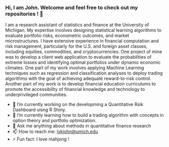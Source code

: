 ### Hi, I am John. Welcome and feel free to check out my repositories ! 👋

I am a research assistant of statistics and finance at the University of Michigan. My expertise involves designing statistical learning algorithms to evaluate portfolio risks, econometric outcomes, and market microstructures. I have extensive experience in financial computation and risk management, particularly for the U.S. and foreign asset classes, including equities, commodities, and cryptocurrencies. One project of mine was to develop a client web application to evaluate the probabilities of extreme losses and identifying optimal portfolios under dynamic economic climates. One part of my work involves applying Machine Learning techniques such as regression and classification analyses to deploy trading algorithms with the goal of achieving adequate reward-to-risk control. Another part of my work is to develop financial education curriculums to promote the accessibility of financial knowledge and technology to underprivileged communities.


- 🔭 I’m currently working on the developming a Quantitative Rsik Dashboard uisng R Shiny. 
- 🌱 I’m currently learning how to build a trading algorithm with concepts in option theory and portfolio optimization.
- 💬 Ask me anything about methods in quantitative finance research
- 📫 How to reach me: lykjohn@umich.edu
- ⚡ Fun fact: I love mahjong !
